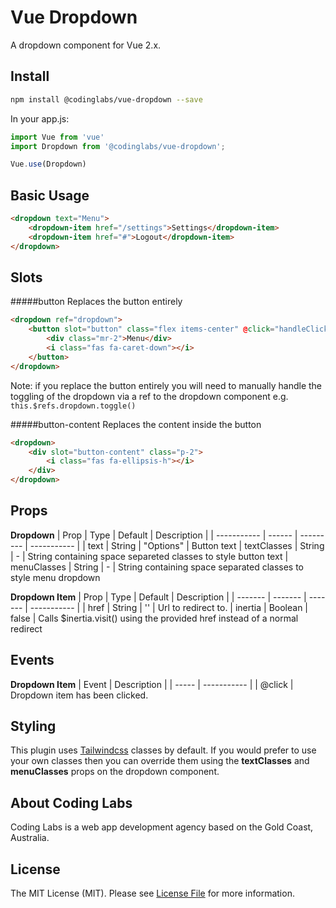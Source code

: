 # Vue Dropdown

A dropdown component for Vue 2.x.

## Install

``` bash
npm install @codinglabs/vue-dropdown --save
```

In your app.js:
``` javascript
import Vue from 'vue'
import Dropdown from '@codinglabs/vue-dropdown';

Vue.use(Dropdown)
```
## Basic Usage

``` html
<dropdown text="Menu">
    <dropdown-item href="/settings">Settings</dropdown-item>
    <dropdown-item href="#">Logout</dropdown-item>
</dropdown>
```

## Slots
#####button
Replaces the button entirely
``` html
<dropdown ref="dropdown">
    <button slot="button" class="flex items-center" @click="handleClick">
        <div class="mr-2">Menu</div>
        <i class="fas fa-caret-down"></i>
    </button>
</dropdown>
```
Note: if you replace the button entirely you will need to manually handle the toggling of the dropdown via a ref to the dropdown component e.g. `this.$refs.dropdown.toggle()`

#####button-content
Replaces the content inside the button
``` html
<dropdown>
    <div slot="button-content" class="p-2">
        <i class="fas fa-ellipsis-h"></i>
    </div>
</dropdown>
```

## Props
**Dropdown**
| Prop        | Type   | Default   | Description |
| ----------- | ------ | --------- | ----------- |
| text        | String | "Options" | Button text
| textClasses | String | -         | String containing space separeted classes to style button text
| menuClasses | String | -         | String containing space separated classes to style menu dropdown

**Dropdown Item**
| Prop    | Type    | Default | Description |
| ------- | ------- | ------- | ----------- |
| href    | String  | ''      | Url to redirect to. 
| inertia | Boolean | false   | Calls $inertia.visit() using the provided href instead of a normal redirect

## Events
**Dropdown Item**
| Event | Description |
| ----- | ----------- |
| @click | Dropdown item has been clicked. 

## Styling
This plugin uses [Tailwindcss](https://tailwindcss.com/) classes by default. If you would prefer to use your own classes then you can override them using the **textClasses** and **menuClasses** props on the dropdown component.

## About Coding Labs
Coding Labs is a web app development agency based on the Gold Coast, Australia. 

## License
The MIT License (MIT). Please see [License File](LICENSE) for more information.
